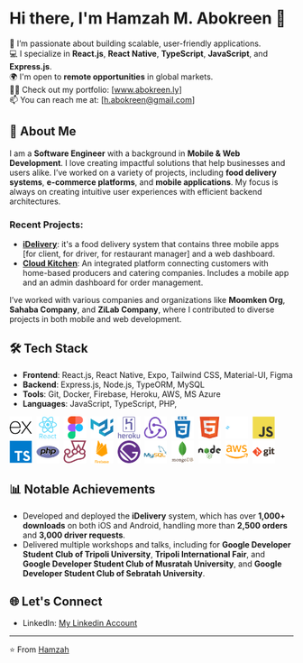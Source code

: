 # Hi there, I'm Hamzah M. Abokreen 👋

🌱 I’m passionate about building scalable, user-friendly applications. <br>
💻 I specialize in **React.js**, **React Native**, **TypeScript**, **JavaScript**, and **Express.js**. <br>
🌍 I'm open to **remote opportunities** in global markets. <br>
👨‍💻 Check out my portfolio: [www.abokreen.ly] <br>
📫 You can reach me at: [h.abokreen@gmail.com] <br>

## 🚀 About Me

I am a **Software Engineer** with a background in **Mobile & Web Development**. I love creating impactful solutions that help businesses and users alike. I’ve worked on a variety of projects, including **food delivery systems**, **e-commerce platforms**, and **mobile applications**. My focus is always on creating intuitive user experiences with efficient backend architectures.

### Recent Projects:
- **[iDelivery](https://apps.apple.com/kw/app/idelivery-food-delivery/id6474788707)**: it's a food delivery system that contains three mobile apps [for client, for driver, for restaurant manager] and a web dashboard.
- **[Cloud Kitchen](https://drive.google.com/file/d/19gicOAwXasdbCTw-F2-4gxw9dhT-BBpR/view?usp=drive_link)**: An integrated platform connecting customers with home-based producers and catering companies. Includes a mobile app and an admin dashboard for order management.

I’ve worked with various companies and organizations like **Moomken Org**, **Sahaba Company**, and **ZiLab Company**, where I contributed to diverse projects in both mobile and web development.

## 🛠 Tech Stack

- **Frontend**: React.js, React Native, Expo, Tailwind CSS, Material-UI, Figma
- **Backend**: Express.js, Node.js, TypeORM, MySQL
- **Tools**: Git, Docker, Firebase, Heroku, AWS, MS Azure
- **Languages**: JavaScript, TypeScript, PHP,
<div>
  <img src="https://github.com/devicons/devicon/blob/master/icons/express/express-original.svg" title="Expres.js" alt="Express.js" width="40" height="40"/>&nbsp;
  <img src="https://github.com/devicons/devicon/blob/master/icons/react/react-original-wordmark.svg" title="React" alt="React" width="40" height="40"/>&nbsp;
  <img src="https://github.com/devicons/devicon/blob/master/icons/figma/figma-original.svg" title="Figma" alt="Figma" width="40" height="40"/>&nbsp;
  <img src="https://github.com/devicons/devicon/blob/master/icons/materialui/materialui-original.svg" title="Material UI" alt="Material UI" width="40" height="40"/>&nbsp;
  <img src="https://github.com/devicons/devicon/blob/master/icons/heroku/heroku-original-wordmark.svg" title="Heroku" alt="Heroku" width="40" height="40"/>&nbsp;
  <img src="https://github.com/devicons/devicon/blob/master/icons/redux/redux-original.svg" title="Redux" alt="Redux " width="40" height="40"/>&nbsp;
  <img src="https://github.com/devicons/devicon/blob/master/icons/css3/css3-plain-wordmark.svg"  title="CSS3" alt="CSS" width="40" height="40"/>&nbsp;
  <img src="https://github.com/devicons/devicon/blob/master/icons/html5/html5-original.svg" title="HTML5" alt="HTML" width="40" height="40"/>&nbsp;
    <img src="https://github.com/devicons/devicon/blob/master/icons/tailwindcss/tailwindcss-original-wordmark.svg"  title="Tailwindcss" alt="Tailwindcss" width="40" height="40"/>&nbsp;
  <img src="https://github.com/devicons/devicon/blob/master/icons/javascript/javascript-original.svg" title="JavaScript" alt="JavaScript" width="40" height="40"/>&nbsp;
    <img src="https://github.com/devicons/devicon/blob/master/icons/typescript/typescript-original.svg" title="Typescript" alt="Typescript" width="40" height="40"/>&nbsp;
    <img src="https://github.com/devicons/devicon/blob/master/icons/php/php-original.svg" title="PHP" alt="PHP" width="40" height="40"/>&nbsp;
    <img src="https://github.com/devicons/devicon/blob/master/icons/jest/jest-plain.svg" title="Jest" alt="Jest" width="40" height="40"/>&nbsp;
  <img src="https://github.com/devicons/devicon/blob/master/icons/firebase/firebase-plain-wordmark.svg" title="Firebase" alt="Firebase" width="40" height="40"/>&nbsp;
  <img src="https://github.com/devicons/devicon/blob/master/icons/gatsby/gatsby-original.svg" title="Gatsby"  alt="Gatsby" width="40" height="40"/>&nbsp;
  <img src="https://github.com/devicons/devicon/blob/master/icons/mysql/mysql-original-wordmark.svg" title="MySQL"  alt="MySQL" width="40" height="40"/>&nbsp;
    <img src="https://github.com/devicons/devicon/blob/master/icons/mongodb/mongodb-original-wordmark.svg" title="MongoDB"  alt="MongoDB" width="40" height="40"/>&nbsp;
  <img src="https://github.com/devicons/devicon/blob/master/icons/nodejs/nodejs-original-wordmark.svg" title="NodeJS" alt="NodeJS" width="40" height="40"/>&nbsp;
  <img src="https://github.com/devicons/devicon/blob/master/icons/amazonwebservices/amazonwebservices-plain-wordmark.svg" title="AWS" alt="AWS" width="40" height="40"/>&nbsp;
  <img src="https://github.com/devicons/devicon/blob/master/icons/git/git-original-wordmark.svg" title="Git" **alt="Git" width="40" height="40"/>
</div>

## 📊 Notable Achievements

- Developed and deployed the **iDelivery** system, which has over **1,000+ downloads** on both iOS and Android, handling more than **2,500 orders** and **3,000 driver requests**.
- Delivered multiple workshops and talks, including for **Google Developer Student Club of Tripoli University**, **Tripoli International Fair**, and **Google Developer Student Club of Musratah University**, and **Google Developer Student Club of Sebratah University**.
  
## 🌐 Let's Connect

- LinkedIn: [My Linkedin Account](https://www.linkedin.com/in/hamzah-abokreen/)

---

⭐️ From [Hamzah](https://github.com/hambob)
